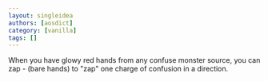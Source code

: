 ```yaml
---
layout: singleidea
authors: [aosdict]
category: [vanilla]
tags: []
---
```

When you have glowy red hands from any confuse monster source, you can zap - (bare hands) to "zap" one charge of confusion in a direction.

